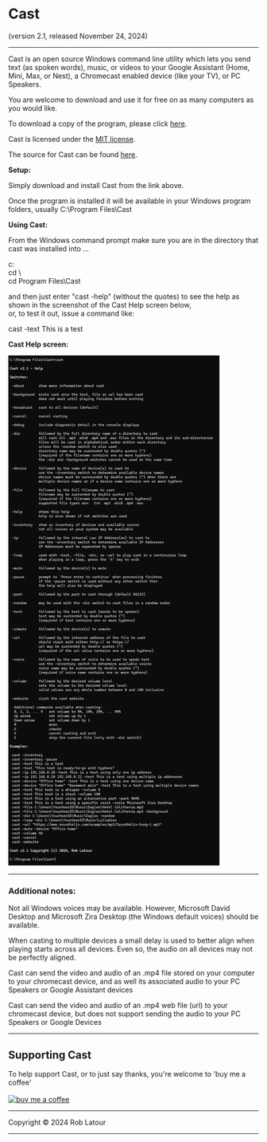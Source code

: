 # Cast 
(version 2.1, released November 24, 2024)
***

Cast is an open source Windows command line utility which lets you send text (as spoken words), music, or videos to your Google Assistant (Home, Mini, Max, or Nest), a Chromecast enabled device (like your TV), or PC Speakers.

You are welcome to download and use it for free on as many computers as you would like.

To download a copy of the program, please click [here](https://6ec1f0a2f74d4d0c2019-591364a760543a57f40bab2c37672676.ssl.cf5.rackcdn.com/CastSetup.exe).

Cast is licensed under the [MIT license](https://github.com/roblatour/Cast/blob/main/LICENSE).

The source for Cast can be found [here](https://github.com/roblatour/cast). 

**Setup:**

Simply download and install Cast from the link above. 

Once the program is installed it will be available in your Windows program folders, usually C:\\Program Files\\Cast

**Using Cast:**

From the Windows command prompt make sure you are in the directory that cast was installed into ...  <br>
  
c:  
cd \\  
cd Program Files\\Cast  
  
and then just enter "cast -help" (without the quotes) to see the help as shown in the screenshot of the Cast Help screen below,<br>or, to test it out, issue a command like:  
  
cast -text This is a test  
  


**Cast Help screen:** 

![cast screenshot](/images/screenshot.jpg)

***

### Additional notes:

Not all Windows voices may be available. However, Microsoft David Desktop and Microsoft Zira Desktop (the Windows default voices) should be available.

When casting to multiple devices a small delay is used to better align when playing starts across all devices. Even so, the audio on all devices may not be perfectly aligned.

Cast can send the video and audio of an .mp4 file stored on your computer to your chromecast device, and as well its associated audio to your PC Speakers or Google Assistant devices

Cast can send the video and audio of an .mp4 web file (url) to your chromecast device, but does not support sending the audio to your PC Speakers or Google Devices

* * *
 ## Supporting Cast

 To help support Cast, or to just say thanks, you're welcome to 'buy me a coffee'<br><br>
[<img alt="buy me  a coffee" width="200px" src="https://cdn.buymeacoffee.com/buttons/v2/default-blue.png" />](https://www.buymeacoffee.com/roblatour)
* * *
Copyright © 2024 Rob Latour
* * *   
